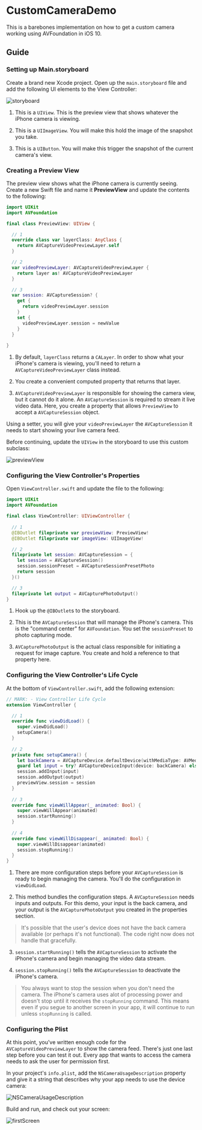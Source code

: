# CustomCameraDemo

This is a barebones implementation on how to get a custom camera working using AVFoundation in iOS 10.

## Guide

### Setting up Main.storyboard

Create a brand new Xcode project. Open up the `main.storyboard` file and add the following UI elements to the View Controller:

![storyboard](/images/storyboard.png)

1. This is a `UIView`. This is the preview view that shows whatever the iPhone camera is viewing.

2. This is a `UIImageView`. You will make this hold the image of the snapshot you take.

3. This is a `UIButton`. You will make this trigger the snapshot of the current camera's view.

### Creating a Preview View

The preview view shows what the iPhone camera is currently seeing. Create a new Swift file and name it **PreviewView** and update the contents to the following:

```swift
import UIKit
import AVFoundation

final class PreviewView: UIView {

  // 1
  override class var layerClass: AnyClass {
    return AVCaptureVideoPreviewLayer.self
  }

  // 2
  var videoPreviewLayer: AVCaptureVideoPreviewLayer {
    return layer as! AVCaptureVideoPreviewLayer
  }

  // 3
  var session: AVCaptureSession? {
    get {
      return videoPreviewLayer.session
    }
    set {
      videoPreviewLayer.session = newValue
    }
  }
  
}
```

1. By default, `layerClass` returns a `CALayer`. In order to show what your iPhone's camera is viewing, you'll need to return a `AVCaptureVideoPreviewLayer` class instead. 

2. You create a convenient computed property that returns that layer. 

3. `AVCaptureVideoPreviewLayer` is responsible for showing the camera view, but it cannot do it alone. An `AVCaptureSession` is required to stream it live video data. Here, you create a property that allows `PreviewView` to accept a `AVCaptureSession` object.

Using a setter, you will give your `videoPreviewLayer` the `AVCaptureSession` it needs to start showing your live camera feed.

Before continuing, update the `UIView` in the storyboard to use this custom subclass:

![previewView](/images/previewView.png)

### Configuring the View Controller's Properties

Open `ViewController.swift` and update the file to the following:

```swift
import UIKit
import AVFoundation

final class ViewController: UIViewController {
  
  // 1
  @IBOutlet fileprivate var previewView: PreviewView!
  @IBOutlet fileprivate var imageView: UIImageView! 

  // 2
  fileprivate let session: AVCaptureSession = {
  	let session = AVCaptureSession()
  	session.sessionPreset = AVCaptureSessionPresetPhoto
  	return session
  }()

  // 3
  fileprivate let output = AVCapturePhotoOutput()
}
```

1. Hook up the `@IBOutlet`s to the storyboard.

2. This is the `AVCaptureSession` that will manage the iPhone's camera. This is the "command center" for `AVFoundation`. You set the `sessionPreset` to photo capturing mode. 

3. `AVCapturePhotoOutput` is the actual class responsible for initiating a request for image capture. You create and hold a reference to that property here.

### Configuring the View Controller's Life Cycle

At the bottom of `ViewController.swift`, add the following extension:

```swift
// MARK: - View Controller Life Cycle
extension ViewController {

  // 1
  override func viewDidLoad() {
    super.viewDidLoad()
    setupCamera()
  }
  
  // 2
  private func setupCamera() {
    let backCamera = AVCaptureDevice.defaultDevice(withMediaType: AVMediaTypeVideo)
    guard let input = try? AVCaptureDeviceInput(device: backCamera) else { fatalError("back camera not available.") }
    session.addInput(input)
    session.addOutput(output)
    previewView.session = session
  }
  
  // 3
  override func viewWillAppear(_ animated: Bool) {
    super.viewWillAppear(animated)
    session.startRunning()
  }
  
  // 4
  override func viewWillDisappear(_ animated: Bool) {
    super.viewWillDisappear(animated)
    session.stopRunning()
  }
}
```

1. There are more configuration steps before your `AVCaptureSession` is ready to begin managing the camera. You'll do the configuration in `viewDidLoad`.

2. This method bundles the configuration steps. A `AVCaptureSession` needs inputs and outputs. For this demo, your input is the back camera, and your output is the `AVCapturePhotoOutput` you created in the properties section.

> It's possible that the user's device does not have the back camera available (or perhaps it's not functional). The code right now does not handle that gracefully. 

3. `session.startRunning()` tells the `AVCaptureSession` to activate the iPhone's camera and begin managing the video data stream.

4. `session.stopRunning()` tells the `AVCaptureSession` to deactivate the iPhone's camera.

> You always want to stop the session when you don't need the camera. The iPhone's camera uses alot of processing power and doesn't stop until it receives the `stopRunning` command. This means even if you segue to another screen in your app, it will continue to run unless `stopRunning` is called.

### Configuring the Plist

At this point, you've written enough code for the `AVCaptureVideoPreviewLayer` to show the camera feed. There's just one last step before you can test it out. Every app that wants to access the camera needs to ask the user for permission first. 

In your project's `info.plist`, add the `NSCameraUsageDescription` property and give it a string that describes why your app needs to use the device camera:

![NSCameraUsageDescription](images/cameraUsage.png)

Build and run, and check out your screen:

![firstScreen](images/firstBuildScreenshot.PNG)


